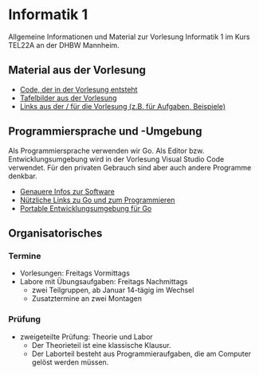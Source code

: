 # Informatik 1

Allgemeine Informationen und Material zur Vorlesung Informatik 1 im Kurs TEL22A an der DHBW Mannheim.

## Material aus der Vorlesung

* [Code, der in der Vorlesung entsteht](code-vorlesung)
* [Tafelbilder aus der Vorlesung](tafelbilder)
* [Links aus der / für die Vorlesung (z.B. für Aufgaben, Beispiele)](links-vorlesung.md)

## Programmiersprache und -Umgebung

Als Programmiersprache verwenden wir Go.
Als Editor bzw. Entwicklungsumgebung wird in der Vorlesung Visual Studio Code verwendet.
Für den privaten Gebrauch sind aber auch andere Programme denkbar.

* [Genauere Infos zur Software](infos_programmiersprache.md)
* [Nützliche Links zu Go und zum Programmieren](links-programmieren.md)
* [Portable Entwicklungsumgebung für Go](https://reinerhuechting.notion.site/Go-Env-652bd32290414a6bbcf2cea139c3ac7e)

## Organisatorisches

### Termine

* Vorlesungen: Freitags Vormittags
* Labore mit Übungsaufgaben: Freitags Nachmittags
  * zwei Teilgruppen, ab Januar 14-tägig im Wechsel
  * Zusatztermine an zwei Montagen

### Prüfung

* zweigeteilte Prüfung: Theorie und Labor
  * Der Theorieteil ist eine klassische Klausur.
  * Der Laborteil besteht aus Programmieraufgaben, die am Computer gelöst werden müssen.
  